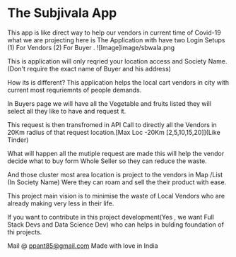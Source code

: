 # The Subjivala App
This app is like direct way to help our vendors in current time of Covid-19 what we are projecting here is 
The Application with have two Login Setups (1) For Vendors (2) For Buyer .
![Image]image/sbwala.png

This is application will only reqried your location access and Society Name.(Don't require the exact name of Buyer and his address)

How its is different?
This application helps the local cart vendors in city with current most requriemnts of people demands.

In Buyers page we will have all the Vegetable and fruits listed they will select all they like to have and request it.

This request is then transfromed in API Call to directly all the Vendors in 20Km radius of that request location.[Max Loc -20Km [2,5,10,15,20]](Like Tinder)

What will happen all the mutiple request are made this will help the vendor decide what to buy form Whole Seller so they can reduce the waste.

And those cluster most area location is project to the vendors in Map /List (In Society Name) Were they can roam and sell the their product with ease.

This project main vision is to minimise the waste of Local Vendors who are already making very less in their life. 

If you want to contribute in this project development(Yes , we want Full Stack Devs and Data Science Dev) who can helps in bulding foundation of thi projects.

Mail @ ppant85@gmail.com
Made with love in India 
